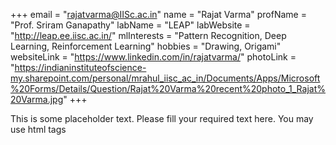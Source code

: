 +++
email = "rajatvarma@IISc.ac.in"
name = "Rajat Varma"
profName = "Prof. Sriram Ganapathy"
labName = "LEAP"
labWebsite = "http://leap.ee.iisc.ac.in/"
mlInterests = "Pattern Recognition, Deep Learning, Reinforcement Learning"
hobbies = "Drawing, Origami"
websiteLink = "https://www.linkedin.com/in/rajatvarma/"
photoLink = "https://indianinstituteofscience-my.sharepoint.com/personal/mrahul_iisc_ac_in/Documents/Apps/Microsoft%20Forms/Details/Question/Rajat%20Varma%20recent%20photo_1_Rajat%20Varma.jpg"
+++

This is some placeholder text. Please fill your required text here. You may use html tags